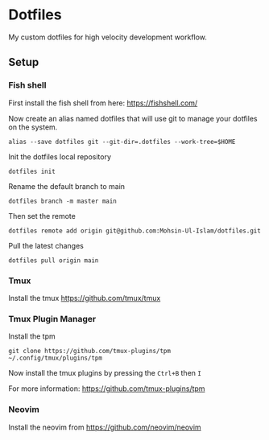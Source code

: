 # Dotfiles

My custom dotfiles for high velocity development workflow.

## Setup

### Fish shell

First install the fish shell from here: https://fishshell.com/

Now create an alias named dotfiles that will use git to manage your dotfiles on the system.

```
alias --save dotfiles git --git-dir=.dotfiles --work-tree=$HOME
```

Init the dotfiles local repository

```
dotfiles init
```

Rename the default branch to main

```
dotfiles branch -m master main
```

Then set the remote

```
dotfiles remote add origin git@github.com:Mohsin-Ul-Islam/dotfiles.git
```

Pull the latest changes

```
dotfiles pull origin main
```

### Tmux

Install the tmux https://github.com/tmux/tmux

### Tmux Plugin Manager

Install the tpm 

```
git clone https://github.com/tmux-plugins/tpm ~/.config/tmux/plugins/tpm
```

Now install the tmux plugins by pressing the `Ctrl+B` then `I`

For more information: https://github.com/tmux-plugins/tpm

### Neovim

Install the neovim from https://github.com/neovim/neovim

